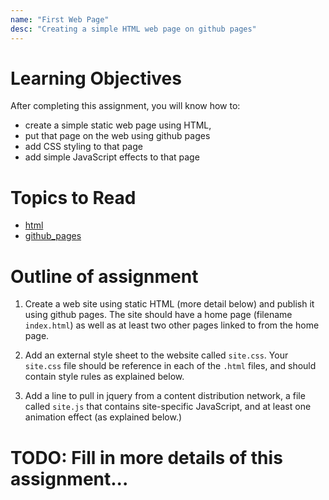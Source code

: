 ```yaml
---
name: "First Web Page"
desc: "Creating a simple HTML web page on github pages"
---
```


# Learning Objectives

After completing this assignment, you will know how to:

* create a simple static web page using HTML,
* put that page on the web using github pages
* add CSS styling to that page
* add simple JavaScript effects to that page

# Topics to Read

* [html](/topics/html/)
* [github_pages](/topics/github_pages/)

# Outline of assignment

1. Create a web site using static HTML (more detail below)
   and publish it using github pages.   The site should have
   a home page (filename `index.html`) as well as at least two
   other pages linked to from the home page.

2. Add an external style sheet to the website called `site.css`.
   Your `site.css` file should be reference in each of the `.html` files,
   and should contain style rules as explained below.

3. Add a line to pull in jquery from a content distribution network,
   a file called `site.js` that contains site-specific JavaScript,
   and at least one animation effect (as explained below.)

# TODO: Fill in more details of this assignment...

